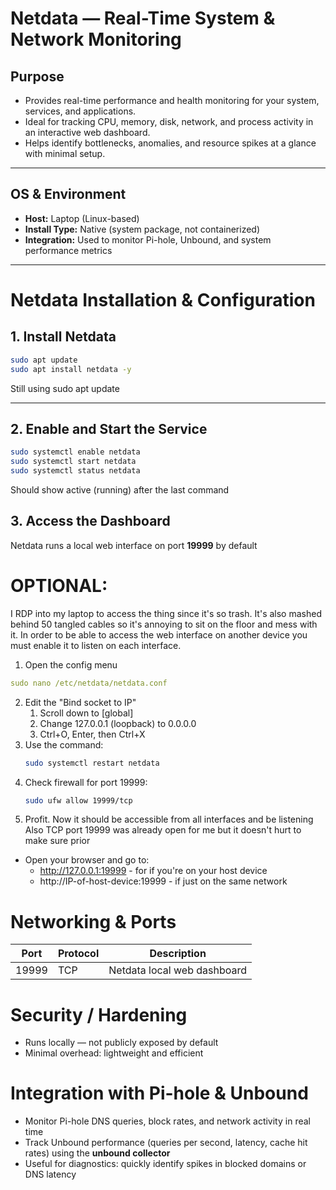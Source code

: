 # Netdata — Real-Time System & Network Monitoring

## Purpose
- Provides real-time performance and health monitoring for your system, services, and applications.  
- Ideal for tracking CPU, memory, disk, network, and process activity in an interactive web dashboard.  
- Helps identify bottlenecks, anomalies, and resource spikes at a glance with minimal setup.  

---

## OS & Environment
- **Host:** Laptop (Linux-based)  
- **Install Type:** Native (system package, not containerized)  
- **Integration:** Used to monitor Pi-hole, Unbound, and system performance metrics  

---

# Netdata Installation & Configuration

## 1. Install Netdata
```bash
sudo apt update
sudo apt install netdata -y
```
Still using sudo apt update

---

## 2. Enable and Start the Service
```bash
sudo systemctl enable netdata
sudo systemctl start netdata
sudo systemctl status netdata
```
Should show active (running) after the last command

## 3. Access the Dashboard

Netdata runs a local web interface on port **19999** by default

# OPTIONAL:
I RDP into my laptop to access the thing since it's so trash. It's also mashed behind 50 tangled cables so it's annoying to sit on the floor and mess with it. In order to be able to access the web interface on another device you must enable it to listen on each interface.

1. Open the config menu
```yaml
sudo nano /etc/netdata/netdata.conf
```
2. Edit the "Bind socket to IP"
   1. Scroll down to [global]
   2. Change 127.0.0.1 (loopback) to 0.0.0.0
   3. Ctrl+O, Enter, then Ctrl+X
3. Use the command:
   ```bash
   sudo systemctl restart netdata
   ```
4. Check firewall for port 19999:
   ```bash
   sudo ufw allow 19999/tcp
   ```
5. Profit.
   Now it should be accessible from all interfaces and be listening
   Also TCP port 19999 was already open for me but it doesn't hurt to make sure prior

- Open your browser and go to:  
  - http://127.0.0.1:19999 - for if you're on your host device 
  - http://IP-of-host-device:19999 - if just on the same network

# Networking & Ports

| Port   | Protocol | Description                 |
|--------|----------|-----------------------------|
| 19999  | TCP      | Netdata local web dashboard |

# Security / Hardening

- Runs locally — not publicly exposed by default
- Minimal overhead: lightweight and efficient

# Integration with Pi-hole & Unbound

- Monitor Pi-hole DNS queries, block rates, and network activity in real time 
- Track Unbound performance (queries per second, latency, cache hit rates) using the **unbound collector**  
- Useful for diagnostics: quickly identify spikes in blocked domains or DNS latency
